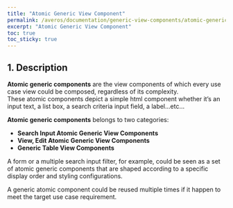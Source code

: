 ```yaml
---
title: "Atomic Generic View Component"
permalink: /averos/documentation/generic-view-components/atomic-generic-view-component/
excerpt: "Atomic Generic View Component"
toc: true
toc_sticky: true
---
```


## 1. Description

**Atomic generic components** are the view components of which every use case view could be composed, regardless of its complexity. <br/>
These atomic components depict a simple html component whether it’s an input text, a list box, a search criteria input field, a label...etc… <br/>

**Atomic generic components** belongs to two categories:
- **Search Input Atomic Generic View Components**
- **View, Edit Atomic Generic View Components** 
- **Generic Table View Components** 

A form or a multiple search input filter, for example, could be seen as a set of atomic generic components that are shaped according to a specific display order and styling configurations. <br/>

A generic atomic component could be reused multiple times if it happen to meet the target use case requirement.


